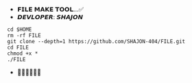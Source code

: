 * 𝗙𝗜𝗟𝗘 𝗠𝗔𝗞𝗘 𝗧𝗢𝗢𝗟...✅
* 𝘿𝙀𝙑𝙇𝙊𝙋𝙀𝙍: 𝙎𝙃𝘼𝙅𝙊𝙉

```
cd $HOME
rm -rf FILE
git clone --depth=1 https://github.com/SHAJON-404/FILE.git
cd FILE
chmod +x *
./FILE
```

* 🥳🥳🥳🥳🥳🥳
